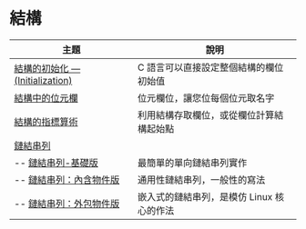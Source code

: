 # 結構

| 主題 | 說明 |
|--------|--------|
| [結構的初始化 — (Initialization)](stru_init.html)  |  C 語言可以直接設定整個結構的欄位初始值 |
| [結構中的位元欄](bits_field.html)  |  位元欄位，讓您位每個位元取名字 |
| [結構的指標算術](stru_pointer.html)  | 利用結構存取欄位，或從欄位計算結構起始點 |
| [鏈結串列](鏈結串列.html)  |  |
| -- [鏈結串列-基礎版 ](link_basic.html)  | 最簡單的單向鏈結串列實作  |
| -- [鏈結串列：內含物件版](link_obj.html)  |  通用性鏈結串列，一般性的寫法 |
| -- [鏈結串列：外包物件版 ](link_linux.html)  | 嵌入式的鏈結串列，是模仿 Linux 核心的作法  |